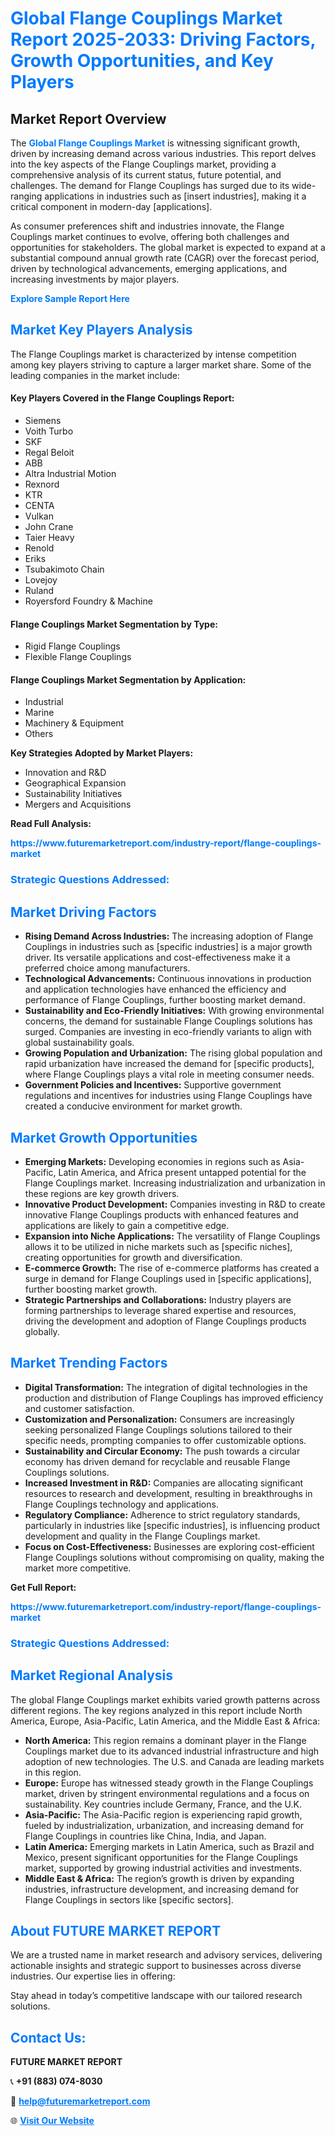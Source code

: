 <h1 style="color: #007BFF;">Global Flange Couplings Market Report 2025-2033: Driving Factors, Growth Opportunities, and Key Players</h1>

<section id="overview">
<h2>Market Report Overview</h2>
<p>The <a href="https://www.futuremarketreport.com/industry-report/flange-couplings-market" style="color: #007BFF; text-decoration: none;"><strong>Global Flange Couplings Market</strong></a> is witnessing significant growth, driven by increasing demand across various industries. This report delves into the key aspects of the Flange Couplings market, providing a comprehensive analysis of its current status, future potential, and challenges. The demand for Flange Couplings has surged due to its wide-ranging applications in industries such as [insert industries], making it a critical component in modern-day [applications].</p>
<p>As consumer preferences shift and industries innovate, the Flange Couplings market continues to evolve, offering both challenges and opportunities for stakeholders. The global market is expected to expand at a substantial compound annual growth rate (CAGR) over the forecast period, driven by technological advancements, emerging applications, and increasing investments by major players.</p>
</section>

<section id="overview">
<p><a href="https://www.futuremarketreport.com/request-sample/reportId=41445" style="color: #007BFF; text-decoration: none;"><strong>Explore Sample Report Here</strong></a></p>
</section>

<section id="key-players">
<h2 style="color: #007BFF;">Market Key Players Analysis</h2>
<p>The Flange Couplings market is characterized by intense competition among key players striving to capture a larger market share. Some of the leading companies in the market include:</p>
<h4>Key Players Covered in the Flange Couplings Report:</h4>
<ul><li>Siemens</li><li>Voith Turbo</li><li>SKF</li><li>Regal Beloit</li><li>ABB</li><li>Altra Industrial Motion</li><li>Rexnord</li><li>KTR</li><li>CENTA</li><li>Vulkan</li><li>John Crane</li><li>Taier Heavy</li><li>Renold</li><li>Eriks</li><li>Tsubakimoto Chain</li><li>Lovejoy</li><li>Ruland</li><li>Royersford Foundry &amp; Machine</li></ul>
<h4>Flange Couplings Market Segmentation by Type:</h4>
<ul><li>Rigid Flange Couplings</li><li>Flexible Flange Couplings</li></ul>

<h4>Flange Couplings Market Segmentation by Application:</h4>
<ul><li>Industrial</li><li>Marine</li><li>Machinery &amp; Equipment</li><li>Others</li></ul>
<p><strong>Key Strategies Adopted by Market Players:</strong></p>
<ul>
<li>Innovation and R&D</li>
<li>Geographical Expansion</li>
<li>Sustainability Initiatives</li>
<li>Mergers and Acquisitions</li>
</ul>
</section>

<section>
<p><strong>Read Full Analysis: </strong></p><a href="https://www.futuremarketreport.com/industry-report/flange-couplings-market" style="color: #007BFF; text-decoration: none;"><strong>https://www.futuremarketreport.com/industry-report/flange-couplings-market</strong></a>
<h3 style="color: #007BFF;">Strategic Questions Addressed:</h3>
</section>

<section id="driving-factors">
<h2 style="color: #007BFF;">Market Driving Factors</h2>
<ul>
<li><strong>Rising Demand Across Industries:</strong> The increasing adoption of Flange Couplings in industries such as [specific industries] is a major growth driver. Its versatile applications and cost-effectiveness make it a preferred choice among manufacturers.</li>
<li><strong>Technological Advancements:</strong> Continuous innovations in production and application technologies have enhanced the efficiency and performance of Flange Couplings, further boosting market demand.</li>
<li><strong>Sustainability and Eco-Friendly Initiatives:</strong> With growing environmental concerns, the demand for sustainable Flange Couplings solutions has surged. Companies are investing in eco-friendly variants to align with global sustainability goals.</li>
<li><strong>Growing Population and Urbanization:</strong> The rising global population and rapid urbanization have increased the demand for [specific products], where Flange Couplings plays a vital role in meeting consumer needs.</li>
<li><strong>Government Policies and Incentives:</strong> Supportive government regulations and incentives for industries using Flange Couplings have created a conducive environment for market growth.</li>
</ul>
</section>

<section id="growth-opportunities">
<h2 style="color: #007BFF;">Market Growth Opportunities</h2>
<ul>
<li><strong>Emerging Markets:</strong> Developing economies in regions such as Asia-Pacific, Latin America, and Africa present untapped potential for the Flange Couplings market. Increasing industrialization and urbanization in these regions are key growth drivers.</li>
<li><strong>Innovative Product Development:</strong> Companies investing in R&D to create innovative Flange Couplings products with enhanced features and applications are likely to gain a competitive edge.</li>
<li><strong>Expansion into Niche Applications:</strong> The versatility of Flange Couplings allows it to be utilized in niche markets such as [specific niches], creating opportunities for growth and diversification.</li>
<li><strong>E-commerce Growth:</strong> The rise of e-commerce platforms has created a surge in demand for Flange Couplings used in [specific applications], further boosting market growth.</li>
<li><strong>Strategic Partnerships and Collaborations:</strong> Industry players are forming partnerships to leverage shared expertise and resources, driving the development and adoption of Flange Couplings products globally.</li>
</ul>
</section>

<section id="trending-factors">
<h2 style="color: #007BFF;">Market Trending Factors</h2>
<ul>
<li><strong>Digital Transformation:</strong> The integration of digital technologies in the production and distribution of Flange Couplings has improved efficiency and customer satisfaction.</li>
<li><strong>Customization and Personalization:</strong> Consumers are increasingly seeking personalized Flange Couplings solutions tailored to their specific needs, prompting companies to offer customizable options.</li>
<li><strong>Sustainability and Circular Economy:</strong> The push towards a circular economy has driven demand for recyclable and reusable Flange Couplings solutions.</li>
<li><strong>Increased Investment in R&D:</strong> Companies are allocating significant resources to research and development, resulting in breakthroughs in Flange Couplings technology and applications.</li>
<li><strong>Regulatory Compliance:</strong> Adherence to strict regulatory standards, particularly in industries like [specific industries], is influencing product development and quality in the Flange Couplings market.</li>
<li><strong>Focus on Cost-Effectiveness:</strong> Businesses are exploring cost-efficient Flange Couplings solutions without compromising on quality, making the market more competitive.</li>
</ul>
</section>

<section>
<p><strong>Get Full Report: </strong></p><a href="https://www.futuremarketreport.com/industry-report/flange-couplings-market" style="color: #007BFF; text-decoration: none;"><strong>https://www.futuremarketreport.com/industry-report/flange-couplings-market</strong></a>
<h3 style="color: #007BFF;">Strategic Questions Addressed:</h3>
</section>


<section id="regional-analysis">
<h2 style="color: #007BFF;">Market Regional Analysis</h2>
<p>The global Flange Couplings market exhibits varied growth patterns across different regions. The key regions analyzed in this report include North America, Europe, Asia-Pacific, Latin America, and the Middle East & Africa:</p>
<ul>
<li><strong>North America:</strong> This region remains a dominant player in the Flange Couplings market due to its advanced industrial infrastructure and high adoption of new technologies. The U.S. and Canada are leading markets in this region.</li>
<li><strong>Europe:</strong> Europe has witnessed steady growth in the Flange Couplings market, driven by stringent environmental regulations and a focus on sustainability. Key countries include Germany, France, and the U.K.</li>
<li><strong>Asia-Pacific:</strong> The Asia-Pacific region is experiencing rapid growth, fueled by industrialization, urbanization, and increasing demand for Flange Couplings in countries like China, India, and Japan.</li>
<li><strong>Latin America:</strong> Emerging markets in Latin America, such as Brazil and Mexico, present significant opportunities for the Flange Couplings market, supported by growing industrial activities and investments.</li>
<li><strong>Middle East & Africa:</strong> The region’s growth is driven by expanding industries, infrastructure development, and increasing demand for Flange Couplings in sectors like [specific sectors].</li>
</ul>
</section>

<footer>
<h2 style="color: #007BFF;">About FUTURE MARKET REPORT</h2>
<p>We are a trusted name in market research and advisory services, delivering actionable insights and strategic support to businesses across diverse industries. Our expertise lies in offering:</p>

<p>Stay ahead in today’s competitive landscape with our tailored research solutions.</p>

<h2 style="color: #007BFF;">Contact Us:</h2>
<p><strong>FUTURE MARKET REPORT</strong></p>
<p>📞 <strong>+91 (883) 074-8030</strong></p>
<p>📧 <strong><a href="mailto:help@futuremarketreport.com" style="color: #007BFF;">help@futuremarketreport.com</a></strong></p>
<p>🌐 <strong><a href="https://www.futuremarketreport.com/" style="color: #007BFF;">Visit Our Website</a></strong></p>
</footer>